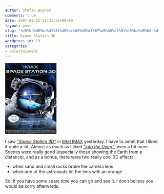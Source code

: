 ```yaml
---
author: Stefan Buynov
comments: true
date: 2007-08-25 11:31:21+00:00
layout: post
slug: '%d0%ba%d0%be%d1%81%d0%bc%d0%b8%d1%87%d0%b5%d1%81%d0%ba%d0%b0-%d1%81%d1%82%d0%b0%d0%bd%d1%86%d0%b8%d1%8f-3d'
title: Space Station 3D
wordpress_id: 13
categories:
- Entertainment
---
```


[![Space Station 3D](/images/2007/08/space_station_3d.jpg)](/images/2007/08/space_station_3d.jpg)

I saw [_"Space Station 3D_](http://www.imdb.com/title/tt0290296/)["](http://www.imdb.com/title/tt0290296/) in [Mtel IMAX](http://www.mtelimax.com/) yesterday. I have to admit that I liked it quite a lot. Almost as much as I liked [_"Into the Deep"_](http://www.imdb.com/title/tt0110150/), even a bit more. Scenes were really good (especially those showing the Earth from a distance), and as a bonus, there were two really cool 3D effects:
	
  * when sand and small rocks broke the camera lens
  * when one of the astronauts hit the lens with an orange

So, if you have some spare time you can go and see it. I don't believe you would be sorry afterwards.
